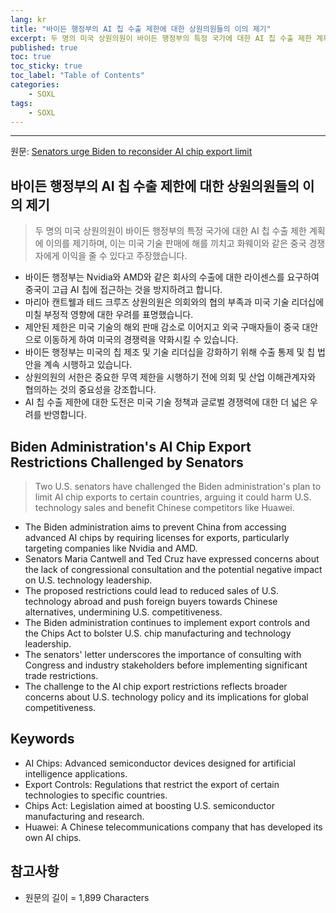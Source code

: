 ```yaml
---
lang: kr
title: "바이든 행정부의 AI 칩 수출 제한에 대한 상원의원들의 이의 제기"
excerpt: 두 명의 미국 상원의원이 바이든 행정부의 특정 국가에 대한 AI 칩 수출 제한 계획에 이의를 제기하며, 이는 미국 기술 판매에 해를 끼치고 화웨이와 같은 중국 경쟁자에게 이익을 줄 수 있다고 주장했습니다.
published: true
toc: true
toc_sticky: true
toc_label: "Table of Contents"
categories:
    - SOXL
tags:
    - SOXL
---
```


---

  원문: [Senators urge Biden to reconsider AI chip export limit](https://www.investing.com/news/stock-market-news/senators-urge-biden-to-reconsider-ai-chip-export-limit-93CH-3785131)

## 바이든 행정부의 AI 칩 수출 제한에 대한 상원의원들의 이의 제기

> 두 명의 미국 상원의원이 바이든 행정부의 특정 국가에 대한 AI 칩 수출 제한 계획에 이의를 제기하며, 이는 미국 기술 판매에 해를 끼치고 화웨이와 같은 중국 경쟁자에게 이익을 줄 수 있다고 주장했습니다.


- 바이든 행정부는 Nvidia와 AMD와 같은 회사의 수출에 대한 라이센스를 요구하여 중국이 고급 AI 칩에 접근하는 것을 방지하려고 합니다.
- 마리아 캔트웰과 테드 크루즈 상원의원은 의회와의 협의 부족과 미국 기술 리더십에 미칠 부정적 영향에 대한 우려를 표명했습니다.
- 제안된 제한은 미국 기술의 해외 판매 감소로 이어지고 외국 구매자들이 중국 대안으로 이동하게 하여 미국의 경쟁력을 약화시킬 수 있습니다.
- 바이든 행정부는 미국의 칩 제조 및 기술 리더십을 강화하기 위해 수출 통제 및 칩 법안을 계속 시행하고 있습니다.
- 상원의원의 서한은 중요한 무역 제한을 시행하기 전에 의회 및 산업 이해관계자와 협의하는 것의 중요성을 강조합니다.
- AI 칩 수출 제한에 대한 도전은 미국 기술 정책과 글로벌 경쟁력에 대한 더 넓은 우려를 반영합니다.

## Biden Administration's AI Chip Export Restrictions Challenged by Senators

> Two U.S. senators have challenged the Biden administration's plan to limit AI chip exports to certain countries, arguing it could harm U.S. technology sales and benefit Chinese competitors like Huawei.


- The Biden administration aims to prevent China from accessing advanced AI chips by requiring licenses for exports, particularly targeting companies like Nvidia and AMD.
- Senators Maria Cantwell and Ted Cruz have expressed concerns about the lack of congressional consultation and the potential negative impact on U.S. technology leadership.
- The proposed restrictions could lead to reduced sales of U.S. technology abroad and push foreign buyers towards Chinese alternatives, undermining U.S. competitiveness.
- The Biden administration continues to implement export controls and the Chips Act to bolster U.S. chip manufacturing and technology leadership.
- The senators' letter underscores the importance of consulting with Congress and industry stakeholders before implementing significant trade restrictions.
- The challenge to the AI chip export restrictions reflects broader concerns about U.S. technology policy and its implications for global competitiveness.

## Keywords

- AI Chips: Advanced semiconductor devices designed for artificial intelligence applications.
- Export Controls: Regulations that restrict the export of certain technologies to specific countries.
- Chips Act: Legislation aimed at boosting U.S. semiconductor manufacturing and research.
- Huawei: A Chinese telecommunications company that has developed its own AI chips.

## 참고사항

- 원문의 길이 = 1,899 Characters

